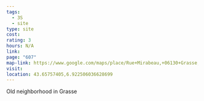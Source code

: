 ```yaml
---
tags:
  - 3S
  - site
type: site
cost: 
rating: 3
hours: N/A
link: 
page: "607"
map-link: https://www.google.com/maps/place/Rue+Mirabeau,+06130+Grasse,+France/@43.6575729,6.9213661,18.75z/data=!4m6!3m5!1s0x12cc28aace9c5ba5:0xf446ef6e44ef8117!8m2!3d43.6576874!4d6.9227388!16s%2Fg%2F1vttztrm?entry=ttu&g_ep=EgoyMDI0MTAwNy4xIKXMDSoASAFQAw%3D%3D
visit: 
location: 43.65757405,6.922506036628699
---
```

Old neighborhood in Grasse